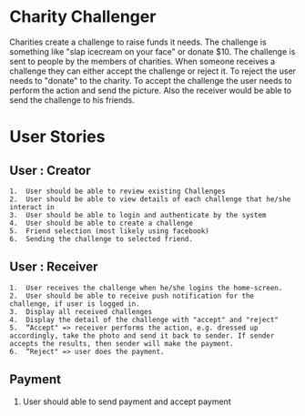 Charity Challenger
===================

Charities create a challenge to raise funds it needs. The challenge is something like "slap icecream on your face" or donate $10. The challenge is sent to people by the members of charities. When someone receives a challenge they can either accept the challenge or reject it. To reject the user needs to "donate" to the charity. To accept the challenge the user needs to perform the action and send the picture. Also the receiver would be able to send the challenge to his friends.


# User Stories

## User : Creator

	1.	User should be able to review existing Challenges
	2.	User should be able to view details of each challenge that he/she interact in
	3.	User should be able to login and authenticate by the system
	4.	User should be able to create a challenge
	5.	Friend selection (most likely using facebook)
	6.	Sending the challenge to selected friend.

## User : Receiver

	1.	User receives the challenge when he/she logins the home-screen.
	2.	User should be able to receive push notification for the challenge, if user is logged in.
	3.	Display all received challenges
	4.	Display the detail of the challenge with "accept" and "reject" 
	5.	“Accept" => receiver performs the action, e.g. dressed up accordingly, take the photo and send it back to sender. If sender accepts the results, then sender will make the payment. 
	6.	“Reject" => user does the payment. 


## Payment
1. User should able to send payment and accept payment 


